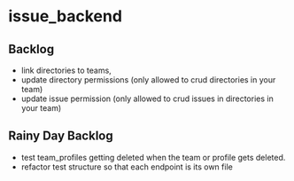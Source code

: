# issue_backend

## Backlog
- link directories to teams,
- update directory permissions (only allowed to crud directories in your team)
- update issue permission (only allowed to crud issues in directories in your team)

## Rainy Day Backlog
- test team_profiles getting deleted when the team or profile gets deleted.
- refactor test structure so that each endpoint is its own file